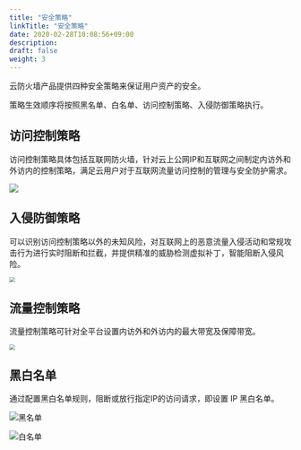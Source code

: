 ```yaml
---
title: "安全策略"
linkTitle: "安全策略"
date: 2020-02-28T10:08:56+09:00
description:
draft: false
weight: 3
---
```


云防火墙产品提供四种安全策略来保证用户资产的安全。

策略生效顺序将按照黑名单、白名单、访问控制策略、入侵防御策略执行。

## 访问控制策略

访问控制策略具体包括互联网防火墙，针对云上公网IP和互联网之间制定内访外和外访内的控制策略，满足云用户对于互联网流量访问控制的管理与安全防护需求。

![](../_images/firewall.png)

## 入侵防御策略

可以识别访问控制策略以外的未知风险，对互联网上的恶意流量入侵活动和常规攻击行为进行实时阻断和拦截，并提供精准的威胁检测虚拟补丁，智能阻断入侵风险。

<img src="../_images/ips.png" style="zoom:60%;" />

## 流量控制策略

流量控制策略可针对全平台设置内访外和外访内的最大带宽及保障带宽。

<img src="../_images/data_control.png" style="zoom:60%;" />

## 黑白名单

通过配置黑白名单规则，阻断或放行指定IP的访问请求，即设置 IP 黑白名单。

![黑名单](../_images/blacklist.png)

![白名单](../_images/whitelist.png)

